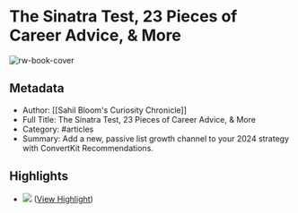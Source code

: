 # The Sinatra Test, 23 Pieces of Career Advice, & More

![rw-book-cover](https://readwise-assets.s3.amazonaws.com/static/images/article2.74d541386bbf.png)

## Metadata
- Author: [[Sahil Bloom's Curiosity Chronicle]]
- Full Title: The Sinatra Test, 23 Pieces of Career Advice, & More
- Category: #articles
- Summary: Add a new, passive list growth channel to your 2024 strategy with ConvertKit Recommendations.

## Highlights
- ![](https://pbs.twimg.com/media/GHR5NY4XoAIh8Mb.jpg) ([View Highlight](https://read.readwise.io/read/01hrkt2ew0natg42633pzc7fgb))
